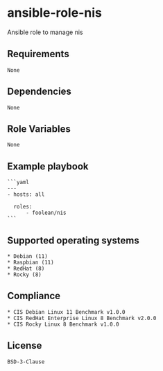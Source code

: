# ansible-role-nis

Ansible role to manage nis


## Requirements

    None


## Dependencies

    None


## Role Variables

    None


## Example playbook

    ```yaml
    ---
    - hosts: all

      roles:
          - foolean/nis
    ```


## Supported operating systems

    * Debian (11)
    * Raspbian (11)
    * RedHat (8)
    * Rocky (8)


## Compliance

    * CIS Debian Linux 11 Benchmark v1.0.0
    * CIS RedHat Enterprise Linux 8 Benchmark v2.0.0
    * CIS Rocky Linux 8 Benchmark v1.0.0


## License

    BSD-3-Clause
